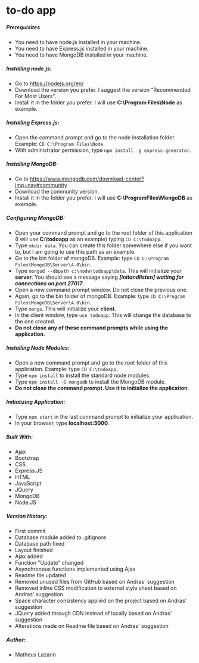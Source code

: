 # to-do app

##### Prerequisites
* You need to have node.js installed in your machine.
* You need to have Express.js installed in your machine.
* You need to have MongoDB installed in your machine.

##### Installing node.js:
* Go to https://nodejs.org/en/
* Download the version you prefer. I suggest the version "Recommended For Most Users".
* Install it in the folder you prefer. I will use **C:\Program Files\Node** as example.

##### Installing Express.js:
* Open the command prompt and go to the node installation folder. Example: `CD C:\Program Files\Node`
* With administrator permission, type `npm install -g express-generator`.

##### Installing MongoDB:
* Go to https://www.mongodb.com/download-center?jmp=nav#community
* Download the community version.
* Install it in the folder you prefer. I will use **C:\ProgramFiles\MongoDB** as example.

##### Configuring MongoDB:
* Open your command prompt and go to the root folder of this application (I will use **C:\todoapp** as an example) typing `CD C:\todoapp`.
* Type `mkdir data`. You can create this folder somewhere else if you want to, but I am going to use this path as an example.
* Go to the bin folder of mongoDB. Example: type `CD C:\Program Files\MongoDB\Server\4.0\bin`.
* Type `mongod --dbpath c:\node\todoapp\data`. This will initialize your **server**. You should see a message saying ***[initandlisten] waiting for connections on port 27017***.
* Open a new command prompt window. Do not close the previous one.
* Again, go to the bin folder of mongoDB. Example: type `CD C:\Program Files\MongoDB\Server\4.0\bin`.
* Type `mongo`. This will initialize your **client**.
* In the client window, type `use todoapp`. This will change the database to the one created.
* **Do not close any of these command prompts while using the application**.

##### Installing Node Modules:
* Open a new command prompt and go to the root folder of this application. Example: type `CD C:\todoapp`.
* Type `npm install` to install the standard node modules.
* Type `npm install -S mongodb` to install the MongoDB module.
* **Do not close the command prompt. Use it to initialize the application**.

##### Initializing Application:
* Type `npm start` in the last command prompt to initialize your application.
* In your browser, type **localhost:3000**.

##### Built With:
* Ajax
* Bootstrap
* CSS
* Express.JS
* HTML
* JavaScript
* JQuery
* MongoDB
* Node.JS

##### Version History:
* First commit
* Database module added to .gitignore
* Database path fixed
* Layout finished
* Ajax added
* Function "Update" changed
* Asynchronous functions implemented using Ajax
* Readme file updated
* Removed unused files from GitHub based on Andras' suggestion
* Removed inline CSS modification to external style sheet based on Andras' suggestion
* Space character consistency applied on the project based on Andras' suggestion
* JQuery added through CDN instead of locally based on Andras' suggestion
* Alterations made on Readme file based on Andras' suggestion

##### Author:
* Matheus Lazarin